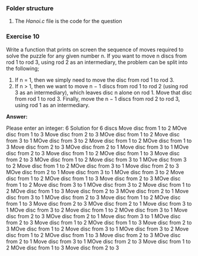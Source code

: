 ### Folder structure
1. The *Hanoi.c* file is the code for the question


### Exercise 10
Write a function that prints on screen the sequence of moves required to solve the puzzle for any given number n. If you want to move n discs from rod 1 to rod 3, using rod 2 as an intermediary, the problem can be split into the following;

1. If n = 1, then we simply need to move the disc from rod 1 to rod 3.
2. If n > 1, then we want to move n − 1 discs from rod 1 to rod 2 (using rod 3 as an intermediary), which leaves disc n alone on rod 1. Move that disc from rod 1 to rod 3. Finally, move the n − 1 discs from rod 2 to rod 3, using rod 1 as an intermediary.

**Answer:**

Please enter an integer: 6
Solution for 6 discs
Move disc from 1 to 2
MOve disc from 1 to 3
Move disc from 2 to 3
MOve disc from 1 to 2
Move disc from 3 to 1
MOve disc from 3 to 2
Move disc from 1 to 2
MOve disc from 1 to 3
Move disc from 2 to 3
MOve disc from 2 to 1
Move disc from 3 to 1
MOve disc from 2 to 3
Move disc from 1 to 2
MOve disc from 1 to 3
Move disc from 2 to 3
MOve disc from 1 to 2
Move disc from 3 to 1
MOve disc from 3 to 2
Move disc from 1 to 2
MOve disc from 3 to 1
Move disc from 2 to 3
MOve disc from 2 to 1
Move disc from 3 to 1
MOve disc from 3 to 2
Move disc from 1 to 2
MOve disc from 1 to 3
Move disc from 2 to 3
MOve disc from 1 to 2
Move disc from 3 to 1
MOve disc from 3 to 2
Move disc from 1 to 2
MOve disc from 1 to 3
Move disc from 2 to 3
MOve disc from 2 to 1
Move disc from 3 to 1
MOve disc from 2 to 3
Move disc from 1 to 2
MOve disc from 1 to 3
Move disc from 2 to 3
MOve disc from 2 to 1
Move disc from 3 to 1
MOve disc from 3 to 2
Move disc from 1 to 2
MOve disc from 3 to 1
Move disc from 2 to 3
MOve disc from 2 to 1
Move disc from 3 to 1
MOve disc from 2 to 3
Move disc from 1 to 2
MOve disc from 1 to 3
Move disc from 2 to 3
MOve disc from 1 to 2
Move disc from 3 to 1
MOve disc from 3 to 2
Move disc from 1 to 2
MOve disc from 1 to 3
Move disc from 2 to 3
MOve disc from 2 to 1
Move disc from 3 to 1
MOve disc from 2 to 3
Move disc from 1 to 2
MOve disc from 1 to 3
Move disc from 2 to 3